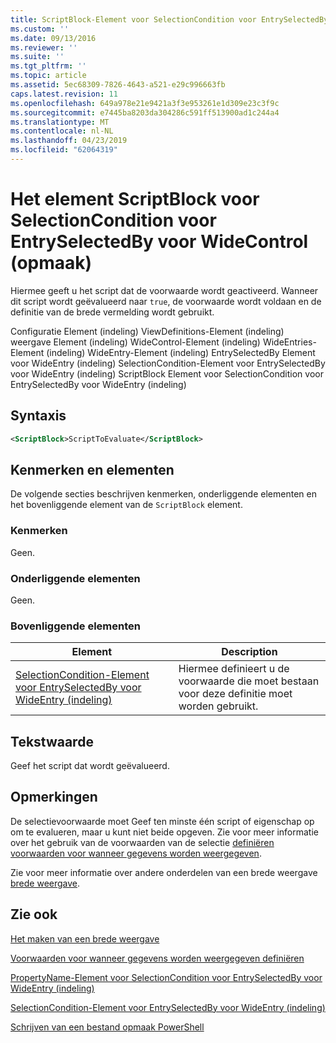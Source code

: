 ```yaml
---
title: ScriptBlock-Element voor SelectionCondition voor EntrySelectedBy voor WideControl (indeling) | Microsoft Docs
ms.custom: ''
ms.date: 09/13/2016
ms.reviewer: ''
ms.suite: ''
ms.tgt_pltfrm: ''
ms.topic: article
ms.assetid: 5ec68309-7826-4643-a521-e29c996663fb
caps.latest.revision: 11
ms.openlocfilehash: 649a978e21e9421a3f3e953261e1d309e23c3f9c
ms.sourcegitcommit: e7445ba8203da304286c591ff513900ad1c244a4
ms.translationtype: MT
ms.contentlocale: nl-NL
ms.lasthandoff: 04/23/2019
ms.locfileid: "62064319"
---
```

# <a name="scriptblock-element-for-selectioncondition-for-entryselectedby-for-widecontrol-format"></a>Het element ScriptBlock voor SelectionCondition voor EntrySelectedBy voor WideControl (opmaak)

Hiermee geeft u het script dat de voorwaarde wordt geactiveerd. Wanneer dit script wordt geëvalueerd naar `true`, de voorwaarde wordt voldaan en de definitie van de brede vermelding wordt gebruikt.

Configuratie Element (indeling) ViewDefinitions-Element (indeling) weergave Element (indeling) WideControl-Element (indeling) WideEntries-Element (indeling) WideEntry-Element (indeling) EntrySelectedBy Element voor WideEntry (indeling) SelectionCondition-Element voor EntrySelectedBy voor WideEntry (indeling) ScriptBlock Element voor SelectionCondition voor EntrySelectedBy voor WideEntry (indeling)

## <a name="syntax"></a>Syntaxis

```xml
<ScriptBlock>ScriptToEvaluate</ScriptBlock>
```

## <a name="attributes-and-elements"></a>Kenmerken en elementen

De volgende secties beschrijven kenmerken, onderliggende elementen en het bovenliggende element van de `ScriptBlock` element.

### <a name="attributes"></a>Kenmerken

Geen.

### <a name="child-elements"></a>Onderliggende elementen

Geen.

### <a name="parent-elements"></a>Bovenliggende elementen

|Element|Description|
|-------------|-----------------|
|[SelectionCondition-Element voor EntrySelectedBy voor WideEntry (indeling)](./selectioncondition-element-for-entryselectedby-for-widecontrol-format.md)|Hiermee definieert u de voorwaarde die moet bestaan voor deze definitie moet worden gebruikt.|

## <a name="text-value"></a>Tekstwaarde

Geef het script dat wordt geëvalueerd.

## <a name="remarks"></a>Opmerkingen

De selectievoorwaarde moet Geef ten minste één script of eigenschap op om te evalueren, maar u kunt niet beide opgeven. Zie voor meer informatie over het gebruik van de voorwaarden van de selectie [definiëren voorwaarden voor wanneer gegevens worden weergegeven](./defining-conditions-for-displaying-data.md).

Zie voor meer informatie over andere onderdelen van een brede weergave [brede weergave](./creating-a-wide-view.md).

## <a name="see-also"></a>Zie ook

[Het maken van een brede weergave](./creating-a-wide-view.md)

[Voorwaarden voor wanneer gegevens worden weergegeven definiëren](./defining-conditions-for-displaying-data.md)

[PropertyName-Element voor SelectionCondition voor EntrySelectedBy voor WideEntry (indeling)](./propertyname-element-for-selectioncondition-for-entryselectedby-for-wideentry-format.md)

[SelectionCondition-Element voor EntrySelectedBy voor WideEntry (indeling)](./selectioncondition-element-for-entryselectedby-for-widecontrol-format.md)

[Schrijven van een bestand opmaak PowerShell](./writing-a-powershell-formatting-file.md)

